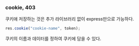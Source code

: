 ### cookie, 403
쿠키애 저장하는 것은 추가 라이브러리 없이 express만으로 가능하다.  
```js
res.cookie("cookie-name", token);
```
쿠키의 이름과 데이터를 정하여 쿠키에 담을 수 있다.  
